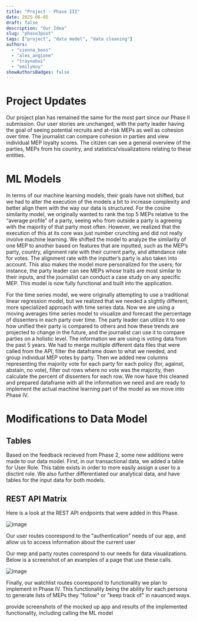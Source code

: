 ```yaml
---
title: "Project - Phase III"
date: 2025-06-05
draft: false
description: "Our Idea"
slug: "phase3post"
tags: ["project", "data model", "data cleaning"]
authors:
  - "sienna_boos"
  - "alex_angione"
  - "traynabui"
  - "emilymoy"
showAuthorsBadges: false
---
```


# Project Updates

Our project plan has remained the same for the most part since our Phase II submission. Our user stories are unchanged, with the party leader having the goal of seeing potential recruits and at-risk MEPs as well as cohesion over time. The journalist can compare cohesion in parties and view individual MEP loyalty scores. The citizen can see a general overview of the parties, MEPs from his country, and statistics/visualizations relating to these entities.

# ML Models

In terms of our machine learning models, their goals have not shifted, but we had to alter the execution of the models a bit to increase complexity and better align them with the way our data is structured. For the cosine similarity model, we originally wanted to rank the top 5 MEPs relative to the “average profile” of a party, seeing who from outside a party is agreeing with the majority of that party most often. However, we realized that the execution of this at its core was just number crunching and did not really involve machine learning. We shifted the model to analyze the similarity of one MEP to another based on features that are inputted, such as the MEP’s party, country, alignment rate with their current party, and attendance rate for votes. The alignment rate with the inputter’s party is also taken into account. This also makes the model more personalized for the users; for instance, the party leader can see MEPs whose traits are most similar to their inputs, and the journalist can conduct a case study on any specific MEP. This model is now fully functional and built into the application.

For the time series model, we were originally attempting to use a traditional linear regression model, but we realized that we needed a slightly different, more specialized approach with time series data. Now we are using a moving averages time series model to visualize and forecast the percentage of dissenters in each party over time. The party leader can utilize it to see how unified their party is compared to others and how these trends are projected to change in the future, and the journalist can use it to compare parties on a holistic level. The information we are using is voting data from the past 5 years. We had to merge multiple different data files that were called from the API, filter the dataframe down to what we needed, and group individual MEP votes by party. Then we added new columns representing the majority vote for each party for each policy (for, against, abstain, no vote), filter out rows where no vote was the majority, then calculate the percent of dissenters for each row. We now have this cleaned and prepared dataframe with all the information we need and are ready to implement the actual machine learning part of the model as we move into Phase IV.

# Modifications to Data Model

## Tables

Based on the feedback recieved from Phase 2, some new additions were made to our data model.
First, in our transactional data, we added a table for User Role.
This table exists in order to more easily assign a user to a disctint role.
We also further differentiated our analytical data, and have tables for the input data for both models. 



## REST API Matrix

Here is a look at the REST API endpoints that were added in this Phase. 

![image](restAPIMatrix.jpeg)

Our user routes coorespond to the "authentication" needs of our app, and allow us to access information about the current user

Our mep and party routes coorespond to our needs for data visualizations. Below is a screenshot of an examples of a page that use these calls.

![image](exampleAPICall.jpeg)

Finally, our watchlist routes coorespond to functionality we plan to implement in Phase IV. This functionality being the ability for each persona to generate lists of MEPs they "follow" or "keep track of" in nauanced ways.  


provide screenshots of the mocked up app and results of the implemented functionality, including calling the ML model
